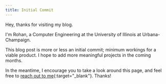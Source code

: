 ```yaml
---
title: Initial Commit 
---
```


Hey, thanks for visiting my blog. 

I'm Rohan, a Computer Engineering at the University of Illinois at Urbana-Champaign.

This blog post is more or less an initial commit; minimum workings for a viable product. I hope to add more meaningful
projects in the coming months.

In the meantime, I encourage you to take a look around this page, and feel free to [reach out to me](/contact){:target="_blank"}. Thanks!